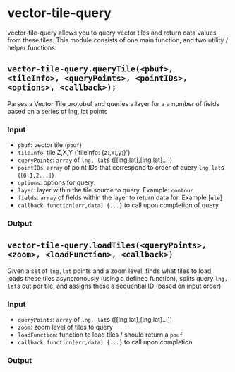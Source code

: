 vector-tile-query
================

vector-tile-query allows you to query vector tiles and return data values from these tiles. This module consists of one main function, and two utility / helper functions.

## `vector-tile-query.queryTile(<pbuf>, <tileInfo>, <queryPoints>, <pointIDs>, <options>, <callback>);`

Parses a Vector Tile protobuf and queries a layer for a a number of fields based on a series of lng, lat points

### Input

* `pbuf`: vector tile (`pbuf`)
* `tileInfo`: tile Z,X,Y ('tileinfo: {z:<z>,x:<x>,y:<y>}')
* `queryPoints`: `array` of `lng, lat`s ([[lng,lat],[lng,lat]...])
* `pointIDs`: `array` of point IDs that correspond to order of query `lng,lat`s (`[0,1,2...]`)
* `options`: options for query:
 * `layer`: layer within the tile source to query. Example: `contour`
 * `fields`: `array` of fields within the layer to return data for. Example [`ele`]
* `callback`: `function(err,data) {...}` to call upon completion of query

### Output



## `vector-tile-query.loadTiles(<queryPoints>, <zoom>, <loadFunction>, <callback>)`

Given a set of `lng,lat` points and a zoom level, finds what tiles to load, loads these tiles asyncronously (using a defined function), splits query `lng, lat`s out per tile, and assigns these a sequential ID (based on input order)

### Input

* `queryPoints`: `array` of `lng, lat`s ([[lng,lat],[lng,lat]...])
* `zoom`: zoom level of tiles to query
* `loadFunction`: function to load tiles / should return a `pbuf`
* `callback`: `function(err,data) {...}` to call upon completion

### Output




